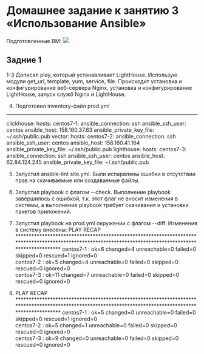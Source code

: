 # Домашнее задание к занятию 3 «Использование Ansible»
Подготовленные ВМ:
<image src="img/1.png"> 
## Задние 1 
1-3 Дописал play, который устанавливает LightHouse. Использую модули get_url, template, yum, service, file. Происходит установка и конфигурирование веб-сервера Nginx, установка и конфигурирование LightHouse, запуск служб Nginx и LightHouse.

4. Подготовил inventory-файл prod.yml
---
clickhouse:
  hosts:
    centos7-1:
      ansible_connection: ssh
      ansible_ssh_user: centos
      ansible_host: 158.160.37.63
      ansible_private_key_file: ~/.ssh/public.pub
vector:
  hosts:
    centos7-2:
      ansible_connection: ssh
      ansible_ssh_user: centos
      ansible_host: 158.160.41.164
      ansible_private_key_file: ~/.ssh/public.pub
lighthouse:
  hosts:
    centos7-3:
      ansible_connection: ssh
      ansible_ssh_user: centos
      ansible_host: 62.84.124.245
      ansible_private_key_file: ~/.ssh/public.pub

5. Запустил ansible-lint site.yml. Были испарвлены ошибки в отсутствии прав на скачиваемые или создаваемые файлы.
6. Запустил playbook с флагом --check. Выполнение playbook завершилось с ошибкой, т.к. этот флаг не вносит изменения в системы, а выполнение playbook требует скачивания и установки пакетов приложений.
7. Запустил playbook на prod.yml окружении с флагом --diff. Изменения в систему внесены:
 PLAY RECAP *********************************************************************************************************************************************************
centos7-1                  : ok=6    changed=4    unreachable=0    failed=0    skipped=0    rescued=1    ignored=0   
centos7-2                  : ok=5    changed=4    unreachable=0    failed=0    skipped=0    rescued=0    ignored=0  
centos7-3                  : ok=11   changed=7    unreachable=0    failed=0    skipped=0    rescued=0    ignored=0 

8.  PLAY RECAP *********************************************************************************************************************************************************
centos7-1                  : ok=5    changed=0    unreachable=0    failed=0    skipped=0    rescued=1    ignored=0   
centos7-2                  : ok=5    changed=1    unreachable=0    failed=0    skipped=0    rescued=0    ignored=0  
centos7-3                  : ok=9    changed=0    unreachable=0    failed=0    skipped=0    rescued=0    ignored=0 